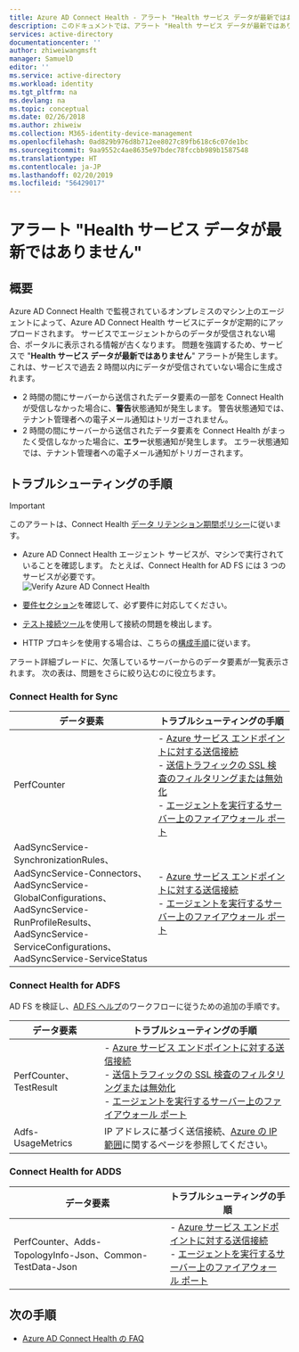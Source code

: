 ```yaml
---
title: Azure AD Connect Health - アラート "Health サービス データが最新ではありません" | Microsoft Docs
description: このドキュメントでは、アラート "Health サービス データが最新ではありません" の原因と、そのトラブルシューティングを実行する方法について説明します。
services: active-directory
documentationcenter: ''
author: zhiweiwangmsft
manager: SamuelD
editor: ''
ms.service: active-directory
ms.workload: identity
ms.tgt_pltfrm: na
ms.devlang: na
ms.topic: conceptual
ms.date: 02/26/2018
ms.author: zhiweiw
ms.collection: M365-identity-device-management
ms.openlocfilehash: 0ad829b976d8b712ee8027c89fb618c6c07de1bc
ms.sourcegitcommit: 9aa9552c4ae8635e97bdec78fccbb989b1587548
ms.translationtype: HT
ms.contentlocale: ja-JP
ms.lasthandoff: 02/20/2019
ms.locfileid: "56429017"
---
```

# <a name="health-service-data-is-not-up-to-date-alert"></a>アラート "Health サービス データが最新ではありません"

## <a name="overview"></a>概要
Azure AD Connect Health で監視されているオンプレミスのマシン上のエージェントによって、Azure AD Connect Health サービスにデータが定期的にアップロードされます。 サービスでエージェントからのデータが受信されない場合、ポータルに表示される情報が古くなります。 問題を強調するため、サービスで "**Health サービス データが最新ではありません**" アラートが発生します。 これは、サービスで過去 2 時間以内にデータが受信されていない場合に生成されます。  

* 2 時間の間にサーバーから送信されたデータ要素の一部を Connect Health が受信しなかった場合に、**警告**状態通知が発生します。 警告状態通知では、テナント管理者への電子メール通知はトリガーされません。
* 2 時間の間にサーバーから送信されたデータ要素を Connect Health がまったく受信しなかった場合に、**エラー**状態通知が発生します。 エラー状態通知では、テナント管理者への電子メール通知がトリガーされます。


## <a name="troubleshooting-steps"></a>トラブルシューティングの手順 

> [!IMPORTANT] 
> このアラートは、Connect Health [データ リテンション期間ポリシー](reference-connect-health-user-privacy.md#data-retention-policy)に従います。

* Azure AD Connect Health エージェント サービスが、マシンで実行されていることを確認します。 たとえば、Connect Health for AD FS には 3 つのサービスが必要です。  
  ![Verify Azure AD Connect Health](./media/how-to-connect-health-agent-install/install5.png)

* [要件セクション](how-to-connect-health-agent-install.md#requirements)を確認して、必ず要件に対応してください。
* [テスト接続ツール](how-to-connect-health-agent-install.md#test-connectivity-to-azure-ad-connect-health-service)を使用して接続の問題を検出します。
* HTTP プロキシを使用する場合は、こちらの[構成手順](how-to-connect-health-agent-install.md#configure-azure-ad-connect-health-agents-to-use-http-proxy)に従います。 

アラート詳細ブレードに、欠落しているサーバーからのデータ要素が一覧表示されます。 次の表は、問題をさらに絞り込むのに役立ちます。 
### <a name="connect-health-for-sync"></a>Connect Health for Sync

| データ要素 | トラブルシューティングの手順 |
| --- | --- | 
| PerfCounter | - [Azure サービス エンドポイントに対する送信接続](https://docs.microsoft.com/azure/load-balancer/load-balancer-outbound-connections) <br />- [送信トラフィックの SSL 検査のフィルタリングまたは無効化](https://technet.microsoft.com/library/ee796230.aspx) <br /> - [エージェントを実行するサーバー上のファイアウォール ポート](https://technet.microsoft.com/library/ms345310(v=sql.100).aspx) |
| AadSyncService-SynchronizationRules、 <br /> AadSyncService-Connectors、 <br /> AadSyncService-GlobalConfigurations、 <br /> AadSyncService-RunProfileResults、 <br /> AadSyncService-ServiceConfigurations、 <br /> AadSyncService-ServiceStatus | - [Azure サービス エンドポイントに対する送信接続](https://docs.microsoft.com/azure/load-balancer/load-balancer-outbound-connections) <br /> -  [エージェントを実行するサーバー上のファイアウォール ポート](https://technet.microsoft.com/library/ms345310(v=sql.100).aspx) | 

### <a name="connect-health-for-adfs"></a>Connect Health for ADFS

AD FS を検証し、[AD FS ヘルプ](https://adfshelp.microsoft.com/TroubleshootingGuides/Workflow/3ef51c1f-499e-4e07-b3c4-60271640e282)のワークフローに従うための追加の手順です。

| データ要素 | トラブルシューティングの手順 |
| --- | --- | 
| PerfCounter、TestResult | - [Azure サービス エンドポイントに対する送信接続](https://docs.microsoft.com/azure/load-balancer/load-balancer-outbound-connections) <br />- [送信トラフィックの SSL 検査のフィルタリングまたは無効化](https://technet.microsoft.com/library/ee796230.aspx) <br />-  [エージェントを実行するサーバー上のファイアウォール ポート](https://technet.microsoft.com/library/ms345310(v=sql.100).aspx) |
|  Adfs-UsageMetrics | IP アドレスに基づく送信接続、[Azure の IP 範囲](https://www.microsoft.com/download/details.aspx?id=41653)に関するページを参照してください。 | 

### <a name="connect-health-for-adds"></a>Connect Health for ADDS

| データ要素 | トラブルシューティングの手順 |
| --- | --- | 
| PerfCounter、Adds-TopologyInfo-Json、Common-TestData-Json | - [Azure サービス エンドポイントに対する送信接続](https://docs.microsoft.com/azure/load-balancer/load-balancer-outbound-connections) <br /> -  [エージェントを実行するサーバー上のファイアウォール ポート](https://technet.microsoft.com/library/ms345310(v=sql.100).aspx) |


## <a name="next-steps"></a>次の手順
* [Azure AD Connect Health の FAQ](reference-connect-health-faq.md)
